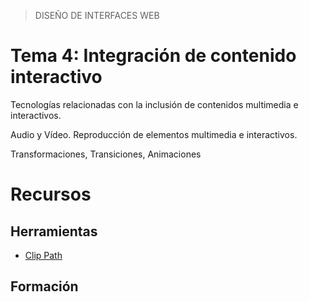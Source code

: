 > DISEÑO DE INTERFACES WEB

# Tema 4: Integración de contenido interactivo  <!-- omit in toc -->

Tecnologías relacionadas con la inclusión de contenidos multimedia e interactivos.

Audio y Vídeo. Reproducción de elementos multimedia e interactivos.

Transformaciones, Transiciones, Animaciones




# Recursos

## Herramientas

- [Clip Path](https://bennettfeely.com/clippy/)

## Formación


